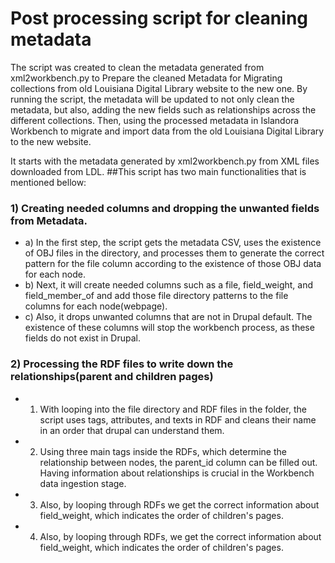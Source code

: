 # Post processing script for cleaning metadata 
The script was created to clean the metadata generated from xml2workbench.py to Prepare the cleaned Metadata for Migrating collections from old Louisiana Digital Library  website to the new one. By running the script, the metadata will be updated to not only clean the metadata, but also, adding the new fields such as relationships across the different collections. Then, using the processed metadata in Islandora Workbench to migrate and import data from the old Louisiana Digital Library to the new website. 

It starts with the metadata generated by xml2workbench.py from XML files downloaded from LDL.
##This script has two main functionalities that is mentioned bellow:
### 1) Creating needed columns and dropping the unwanted fields from Metadata.
- a) In the first step, the script gets the metadata CSV, uses the existence of OBJ files in the directory, and processes them to generate the correct pattern for the file column according to the existence of those OBJ data for each node.
- b) Next, it will create needed columns such as a file, field_weight, and field_member_of and add those file directory patterns to the file columns for each node(webpage).
- c) Also, it drops unwanted columns that are not in Drupal default. The existence of these columns will stop the workbench process, as these fields do not exist in Drupal.

### 2) Processing the RDF files to write down the relationships(parent and children pages)
- 1) With looping into the file directory and RDF files in the folder, the script uses tags, attributes, and texts in RDF and cleans their name in an order that drupal can understand them.
- 2) Using three main tags inside the RDFs, which determine the relationship between nodes, the parent_id column can be filled out. Having information about relationships is crucial in the Workbench data ingestion stage.  
- 3) Also, by looping through  RDFs we get the correct information about field_weight, which indicates the order of children's pages.
- 4) Also, by looping through  RDFs, we get the correct information about field_weight, which indicates the order of children's pages.
